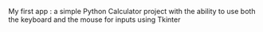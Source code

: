 My first app : a simple Python Calculator project with the ability to use both the keyboard and the mouse for inputs using Tkinter
